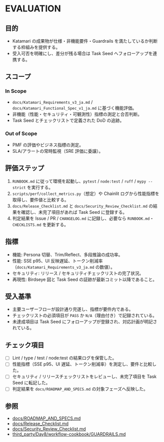 # EVALUATION

## 目的
- Katamari の成果物が仕様・非機能要件・Guardrails を満たしているか判断する枠組みを提供する。
- 受入可否を明確にし、差分が残る場合は Task Seed へフォローアップを連携する。

## スコープ
### In Scope
- `docs/Katamari_Requirements_v3_ja.md` / `docs/Katamari_Functional_Spec_v1_ja.md` に基づく機能評価。
- 非機能（性能・セキュリティ・可観測性）指標の測定と合否判断。
- Task Seed とチェックリストで定義された DoD の追跡。

### Out of Scope
- PMF の評価やビジネス指標の測定。
- SLA/アラートの常時監視（SRE 評価に委譲）。

## 評価ステップ
1. `RUNBOOK.md` に従って環境を起動し、`pytest` / `node:test` / `ruff` / `mypy --strict` を実行する。
2. `scripts/perf/collect_metrics.py`（想定）や Chainlit ログから性能指標を取得し、要件値と比較する。
3. `docs/Release_Checklist.md` と `docs/Security_Review_Checklist.md` の結果を確認し、未完了項目があれば Task Seed に登録する。
4. 判定結果を Issue / PR / `CHANGELOG.md` に記録し、必要なら `RUNBOOK.md`・`CHECKLISTS.md` を更新する。

## 指標
- 機能: Persona 切替、Trim/Reflect、多段推論の成功率。
- 性能: SSE p95、UI 反映遅延、トークン削減率（`docs/Katamari_Requirements_v3_ja.md` の数値）。
- セキュリティ: リリース / セキュリティチェックリストの完了状況。
- 再現性: Birdseye 図と Task Seed の証跡が最新コミット以降であること。

## 受入基準
- 主要ユーザーフローが設計通り完遂し、指標が要件内である。
- チェックリストの必須項目が `PASS` か `N/A`（理由付き）で記録されている。
- 未達成項目は Task Seed にフォローアップが登録され、対応計画が明記されている。

## チェック項目
- [ ] Lint / type / test / node:test の結果ログを保管した。
- [ ] 性能指標（SSE p95、UI 遅延、トークン削減率）を測定し、要件と比較した。
- [ ] セキュリティ / リリースチェックリストをレビューし、未完了項目を Task Seed に転記した。
- [ ] 判定結果を `docs/ROADMAP_AND_SPECS.md` の対象フェーズへ反映した。

## 参照
- [docs/ROADMAP_AND_SPECS.md](docs/ROADMAP_AND_SPECS.md)
- [docs/Release_Checklist.md](docs/Release_Checklist.md)
- [docs/Security_Review_Checklist.md](docs/Security_Review_Checklist.md)
- [third_party/Day8/workflow-cookbook/GUARDRAILS.md](third_party/Day8/workflow-cookbook/GUARDRAILS.md)
